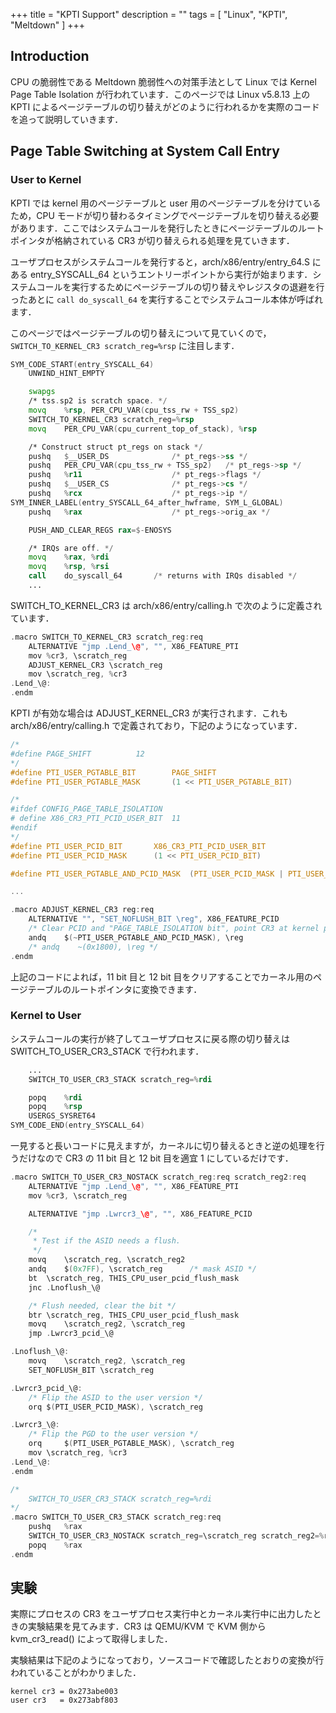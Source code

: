 +++
title = "KPTI Support"
description = ""
tags = [
  "Linux", "KPTI", "Meltdown"
]
+++

## Introduction

CPU の脆弱性である Meltdown 脆弱性への対策手法として Linux では Kernel Page Table Isolation が行われています．このページでは Linux v5.8.13 上の KPTI によるページテーブルの切り替えがどのように行われるかを実際のコードを追って説明していきます．

<!--
## Background

### Meltdown 脆弱性

Meltdown 脆弱性は CPU の高速化手法である out-of-order 実行に起因する脆弱性である．

[Meltdown](https://meltdownattack.com/meltdown.pdf)
[Spectre](https://spectreattack.com/spectre.pdf)

### KPTI
-->

## Page Table Switching at System Call Entry

### **User to Kernel**

KPTI では kernel 用のページテーブルと user 用のページテーブルを分けているため，CPU モードが切り替わるタイミングでページテーブルを切り替える必要があります．ここではシステムコールを発行したときにページテーブルのルートポインタが格納されている CR3 が切り替えられる処理を見ていきます．

ユーザプロセスがシステムコールを発行すると，arch/x86/entry/entry_64.S にある entry_SYSCALL_64 というエントリーポイントから実行が始まります．システムコールを実行するためにページテーブルの切り替えやレジスタの退避を行ったあとに `call do_syscall_64` を実行することでシステムコール本体が呼ばれます．

このページではページテーブルの切り替えについて見ていくので，`SWITCH_TO_KERNEL_CR3 scratch_reg=%rsp` に注目します．

```asm
SYM_CODE_START(entry_SYSCALL_64)
	UNWIND_HINT_EMPTY

	swapgs
	/* tss.sp2 is scratch space. */
	movq	%rsp, PER_CPU_VAR(cpu_tss_rw + TSS_sp2)
	SWITCH_TO_KERNEL_CR3 scratch_reg=%rsp
	movq	PER_CPU_VAR(cpu_current_top_of_stack), %rsp

	/* Construct struct pt_regs on stack */
	pushq	$__USER_DS				/* pt_regs->ss */
	pushq	PER_CPU_VAR(cpu_tss_rw + TSS_sp2)	/* pt_regs->sp */
	pushq	%r11					/* pt_regs->flags */
	pushq	$__USER_CS				/* pt_regs->cs */
	pushq	%rcx					/* pt_regs->ip */
SYM_INNER_LABEL(entry_SYSCALL_64_after_hwframe, SYM_L_GLOBAL)
	pushq	%rax					/* pt_regs->orig_ax */

	PUSH_AND_CLEAR_REGS rax=$-ENOSYS

	/* IRQs are off. */
	movq	%rax, %rdi
	movq	%rsp, %rsi
	call	do_syscall_64		/* returns with IRQs disabled */
	...
```

SWITCH_TO_KERNEL_CR3 は arch/x86/entry/calling.h で次のように定義されています．

```c
.macro SWITCH_TO_KERNEL_CR3 scratch_reg:req
	ALTERNATIVE "jmp .Lend_\@", "", X86_FEATURE_PTI
	mov	%cr3, \scratch_reg
	ADJUST_KERNEL_CR3 \scratch_reg
	mov	\scratch_reg, %cr3
.Lend_\@:
.endm
```

KPTI が有効な場合は ADJUST_KERNEL_CR3 が実行されます．これも arch/x86/entry/calling.h で定義されており，下記のようになっています．

```c
/*
#define PAGE_SHIFT			12
*/
#define PTI_USER_PGTABLE_BIT		PAGE_SHIFT
#define PTI_USER_PGTABLE_MASK		(1 << PTI_USER_PGTABLE_BIT)

/*
#ifdef CONFIG_PAGE_TABLE_ISOLATION
# define X86_CR3_PTI_PCID_USER_BIT	11
#endif
*/
#define PTI_USER_PCID_BIT		X86_CR3_PTI_PCID_USER_BIT
#define PTI_USER_PCID_MASK		(1 << PTI_USER_PCID_BIT)

#define PTI_USER_PGTABLE_AND_PCID_MASK  (PTI_USER_PCID_MASK | PTI_USER_PGTABLE_MASK)

...

.macro ADJUST_KERNEL_CR3 reg:req
	ALTERNATIVE "", "SET_NOFLUSH_BIT \reg", X86_FEATURE_PCID
	/* Clear PCID and "PAGE_TABLE_ISOLATION bit", point CR3 at kernel pagetables: */
	andq    $(~PTI_USER_PGTABLE_AND_PCID_MASK), \reg
	/* andq    ~(0x1800), \reg */
.endm
```

上記のコードによれば，11 bit 目と 12 bit 目をクリアすることでカーネル用のページテーブルのルートポインタに変換できます．

### **Kernel to User**

システムコールの実行が終了してユーザプロセスに戻る際の切り替えは SWITCH_TO_USER_CR3_STACK で行われます．

```asm
	...
	SWITCH_TO_USER_CR3_STACK scratch_reg=%rdi

	popq	%rdi
	popq	%rsp
	USERGS_SYSRET64
SYM_CODE_END(entry_SYSCALL_64)
```

一見すると長いコードに見えますが，カーネルに切り替えるときと逆の処理を行うだけなので CR3 の 11 bit 目と 12 bit 目を適宜 1 にしているだけです．

```c
.macro SWITCH_TO_USER_CR3_NOSTACK scratch_reg:req scratch_reg2:req
	ALTERNATIVE "jmp .Lend_\@", "", X86_FEATURE_PTI
	mov	%cr3, \scratch_reg

	ALTERNATIVE "jmp .Lwrcr3_\@", "", X86_FEATURE_PCID

	/*
	 * Test if the ASID needs a flush.
	 */
	movq	\scratch_reg, \scratch_reg2
	andq	$(0x7FF), \scratch_reg		/* mask ASID */
	bt	\scratch_reg, THIS_CPU_user_pcid_flush_mask
	jnc	.Lnoflush_\@

	/* Flush needed, clear the bit */
	btr	\scratch_reg, THIS_CPU_user_pcid_flush_mask
	movq	\scratch_reg2, \scratch_reg
	jmp	.Lwrcr3_pcid_\@

.Lnoflush_\@:
	movq	\scratch_reg2, \scratch_reg
	SET_NOFLUSH_BIT \scratch_reg

.Lwrcr3_pcid_\@:
	/* Flip the ASID to the user version */
	orq	$(PTI_USER_PCID_MASK), \scratch_reg

.Lwrcr3_\@:
	/* Flip the PGD to the user version */
	orq     $(PTI_USER_PGTABLE_MASK), \scratch_reg
	mov	\scratch_reg, %cr3
.Lend_\@:
.endm

/*
	SWITCH_TO_USER_CR3_STACK scratch_reg=%rdi
*/
.macro SWITCH_TO_USER_CR3_STACK	scratch_reg:req
	pushq	%rax
	SWITCH_TO_USER_CR3_NOSTACK scratch_reg=\scratch_reg scratch_reg2=%rax
	popq	%rax
.endm
```

## 実験

実際にプロセスの CR3 をユーザプロセス実行中とカーネル実行中に出力したときの実験結果を見てみます．CR3 は QEMU/KVM で KVM 側から kvm_cr3_read() によって取得しました．

実験結果は下記のようになっており，ソースコードで確認したとおりの変換が行われていることがわかりました．

```text
kernel cr3 = 0x273abe003
user cr3   = 0x273abf803
```
